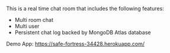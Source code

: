 This is a real time chat room that includes the following features:
- Multi room chat
- Multi user
- Persistent chat log backed by MongoDB Atlas database

Demo App: https://safe-fortress-34428.herokuapp.com/
